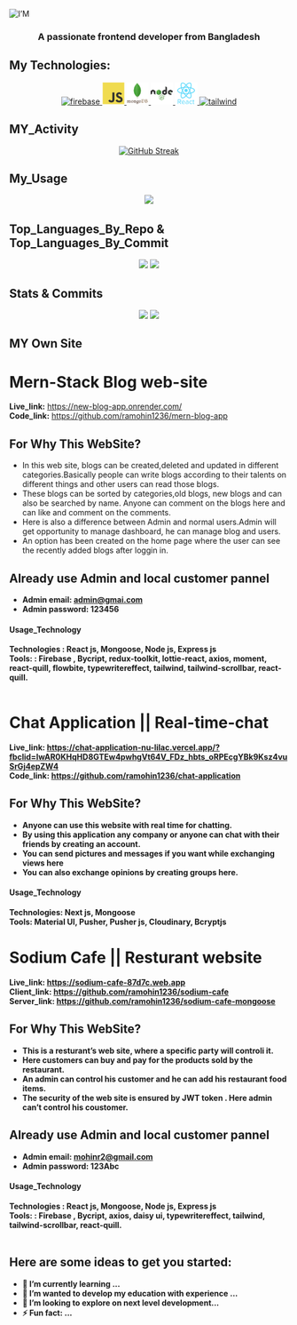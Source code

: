 
![I’M](https://github.com/ramohin1236/ramohin1236/assets/108376758/225dfcf1-4a0e-41c9-8ffe-5987e7a0ada0)




<h3 align="center">A passionate frontend developer from Bangladesh</h3>


<p align="left">
</p>

## My Technologies:

<div align="center" gap='30'>
 <p align="centre" margin='44'> <a href="https://firebase.google.com/" target="_blank" rel="noreferrer"> <img src="https://www.vectorlogo.zone/logos/firebase/firebase-icon.svg" alt="firebase" width="40" height="40"/> </a> <a href="https://developer.mozilla.org/en-US/docs/Web/JavaScript" target="_blank" rel="noreferrer"> <img src="https://raw.githubusercontent.com/devicons/devicon/master/icons/javascript/javascript-original.svg" alt="javascript" width="40" height="40"/> </a> <a href="https://www.mongodb.com/" target="_blank" rel="noreferrer"> <img src="https://raw.githubusercontent.com/devicons/devicon/master/icons/mongodb/mongodb-original-wordmark.svg" alt="mongodb" width="40" height="40"/> </a> <a href="https://nodejs.org" target="_blank" rel="noreferrer"> <img src="https://raw.githubusercontent.com/devicons/devicon/master/icons/nodejs/nodejs-original-wordmark.svg" alt="nodejs" width="40" height="40"/> </a> <a href="https://reactjs.org/" target="_blank" rel="noreferrer"> <img src="https://raw.githubusercontent.com/devicons/devicon/master/icons/react/react-original-wordmark.svg" alt="react" width="40" height="40"/> </a> <a href="https://tailwindcss.com/" target="_blank" rel="noreferrer"> <img src="https://www.vectorlogo.zone/logos/tailwindcss/tailwindcss-icon.svg" alt="tailwind" width="40" height="40"/> </a> </p>
</div>



## MY_Activity
<div align="center">
 
 [![GitHub Streak](https://github-readme-streak-stats.herokuapp.com?user=ramohin1236&theme=merko&hide_border=true&border_radius=4.7&mode=weekly)](https://git.io/streak-stats)

</div>

## My_Usage
<div align="center">
 
 ![](http://github-profile-summary-cards.vercel.app/api/cards/profile-details?username=ramohin1236&theme=algolia)

</div>


## Top_Languages_By_Repo                                          & Top_Languages_By_Commit
<div align="center">

 ![](http://github-profile-summary-cards.vercel.app/api/cards/repos-per-language?username=ramohin1236&theme=algolia)  ![](http://github-profile-summary-cards.vercel.app/api/cards/most-commit-language?username=ramohin1236&theme=algolia)    
</div>
           

## Stats                         & Commits

<div align="center">
 
 ![](http://github-profile-summary-cards.vercel.app/api/cards/stats?username=ramohin1236&theme=algolia) ![](http://github-profile-summary-cards.vercel.app/api/cards/productive-time?username=ramohin1236&theme=algolia&utcOffset=8)
 


</div>

## MY Own Site

# Mern-Stack Blog web-site  
<b> Live_link:</b> https://new-blog-app.onrender.com/ <br/>
<b> Code_link:</b> https://github.com/ramohin1236/mern-blog-app

 ## For Why This WebSite? <br/>
 * In this web site, blogs can be created,deleted and updated in different categories.Basically
   people can write blogs according to their talents on different things and other users can read
   those blogs.
 * These blogs can be sorted by categories,old blogs, new blogs and can also be searched by
   name. Anyone can comment on the blogs here and can like and comment on the comments.
 * Here is also a difference between Admin and normal users.Admin will get opportunity to
   manage dashboard, he can manage blog and users.
 * An option has been created on the home page where the user can see the recently added blogs
   after loggin in.
 ## Already use Admin and local customer pannel
 * <b> Admin email:<b> admin@gmai.com 
 * <b> Admin password:<b> 123456 <br/>
 #### Usage_Technology <br/>
<b> Technologies :</b> React js, Mongoose, Node js, Express js <br/>
<b> Tools: </b>: Firebase , Bycript, redux-toolkit, lottie-react, axios, moment, react-quill, flowbite, typewritereffect, tailwind, tailwind-scrollbar, react-quill.<br/> <br/>


 # Chat Application || Real-time-chat
<b> Live_link:</b> https://chat-application-nu-lilac.vercel.app/?fbclid=IwAR0KHqHD8GTEw4pwhgVt64V_FDz_hbts_oRPEcgYBk9Ksz4vuSrGj4epZW4 <br/>
<b> Code_link:</b> https://github.com/ramohin1236/chat-application
 
 
## For Why This WebSite? <br/>
 * Anyone can use this website with real time for chatting. 
 * By using this application any company or anyone can chat with their friends by creating an
   account.
 * You can send pictures and messages if you want while exchanging views here
 * You can also exchange opinions by creating groups here. 
 
 #### Usage_Technology <br/>
 <b>Technologies:</b> Next js, Mongoose <br/> 
 <b>Tools:</b> Material UI, Pusher, Pusher js, Cloudinary, Bcryptjs
 

# Sodium Cafe || Resturant website
<b> Live_link:</b> https://sodium-cafe-87d7c.web.app <br/>
<b> Client_link:</b> https://github.com/ramohin1236/sodium-cafe <br/>
<b> Server_link:</b> https://github.com/ramohin1236/sodium-cafe-mongoose
## For Why This WebSite? <br/>
 * This is a resturant’s web site, where a specific party will controli it.
 * Here customers can buy and pay for the products sold by the restaurant.
 * An admin can control his customer and he can add his restaurant food items.
 * The security of the web site is ensured by JWT token . Here admin can’t control his coustomer.

 ## Already use Admin and local customer pannel
 * <b> Admin email:<b> mohinr2@gmail.com <br/>
 * <b> Admin password:<b> 123Abc <br/>

 #### Usage_Technology <br/>
 
<b> Technologies :</b> React js, Mongoose, Node js, Express js <br/>
<b> Tools: </b>: Firebase , Bycript, axios, daisy ui, typewritereffect, tailwind, tailwind-scrollbar, react-quill.<br/> <br/>

 
## Here are some ideas to get you started:
- 🌱 I’m currently learning ...
- 🔭 I’m wanted to develop my education with experience ...
- 👯 I’m looking to explore on next level development...
- ⚡ Fun fact: ...

